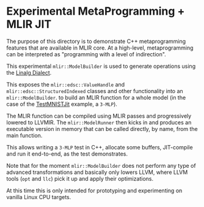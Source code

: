 # Experimental MetaProgramming + MLIR JIT

The purpose of this directory is to demonstrate C++ metaprogramming features
that are available in MLIR core. At a high-level, metaprogramming can be
interpreted as "programming with a level of indirection".

This experimental `mlir::ModelBuilder` is used to generate operations using the
[Linalg Dialect](https://mlir.llvm.org/docs/Dialects/Linalg/).

This exposes the `mlir::edsc::ValueHandle` and `mlir::edsc::StructuredIndexed`
classes and other functionality into an `mlir::ModelBuilder`. to build an MLIR
function for a whole model (in the case of the [TestMNISTJit](TestMNISTJit.cpp)
example, a `3-MLP`).

The MLIR function can be compiled using MLIR passes and progressively lowered to
LLVMIR. The `mlir::ModelRunner` then kicks in and produces an executable version
in memory that can be called directly, by name, from the main function.

This allows writing a `3-MLP` test in C++, allocate some buffers, JIT-compile
and run it end-to-end, as the test demonstrates.

Note that for the moment `mlir::ModelBuilder` does not perform any type of
advanced transformations and basically only lowers LLVM, where LLVM tools (`opt`
and `llc`) pick it up and apply their optimizations.

At this time this is only intended for prototyping and experimenting on vanilla
Linux CPU targets.
